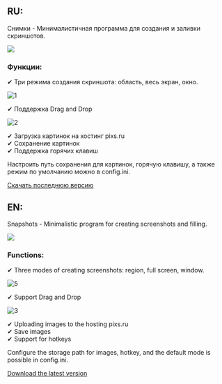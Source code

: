 <h2>RU:</h2>
Снимки - Минималистичная программа для создания и заливки скриншотов.

![](https://cloud.githubusercontent.com/assets/9499881/5704198/955974f2-9a88-11e4-9ef1-543a79ae4687.png)

<h3>Функции:</h3>
✔ Три режима создания скриншота: область, весь экран, окно.<br>

![1](https://cloud.githubusercontent.com/assets/9499881/5706972/6df394b8-9a9e-11e4-8d1a-c000cb25be87.png)

✔ Поддержка Drag and Drop

![2](https://cloud.githubusercontent.com/assets/9499881/5707030/eb010c2e-9a9e-11e4-98e1-507c4eb87d08.png)

✔ Загрузка картинок на хостинг pixs.ru<br>
✔ Сохранение картинок<br>
✔ Поддержка горячих клавиш<br>

Настроить путь сохранения для картинок, горячую клавишу, а также режим по умолчанию можно в config.ini.

[Скачать последнюю версию](https://github.com/r57zone/Snapshots-for-Windows/releases)

<h2>EN:</h2>
Snapshots - Minimalistic program for creating screenshots and filling.

![](https://cloud.githubusercontent.com/assets/9499881/5708161/3ca91fb8-9aa8-11e4-9206-464a03bb980d.png)

<h3>Functions:</h3>
✔ Three modes of creating screenshots: region, full screen, window.<br>

![5](https://cloud.githubusercontent.com/assets/9499881/5708190/69a35b8c-9aa8-11e4-8b0d-d9dbac9aa678.png)

✔ Support Drag and Drop

![3](https://cloud.githubusercontent.com/assets/9499881/5708179/563c4d1a-9aa8-11e4-86e6-967540260a63.png)

✔ Uploading images to the hosting pixs.ru<br>
✔ Save images<br>
✔ Support for hotkeys<br>

Configure the storage path for images, hotkey, and the default mode is possible in config.ini.

[Download the latest version](https://github.com/r57zone/Snapshots-for-Windows/releases)